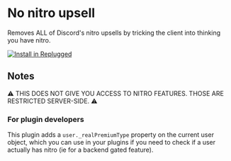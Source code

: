 # No nitro upsell

Removes ALL of Discord's nitro upsells by tricking the client into thinking you have nitro.

[![Install in Replugged](https://img.shields.io/badge/-Install%20in%20Replugged-blue?style=for-the-badge&logo=none)](https://replugged.dev/install?identifier=dev.albertp.NoNitroUpsell)

## Notes

⚠️ THIS DOES NOT GIVE YOU ACCESS TO NITRO FEATURES. THOSE ARE RESTRICTED SERVER-SIDE. ⚠️

### For plugin developers

This plugin adds a `user._realPremiumType` property on the current user object, which you can use in
your plugins if you need to check if a user actually has nitro (ie for a backend gated feature).
